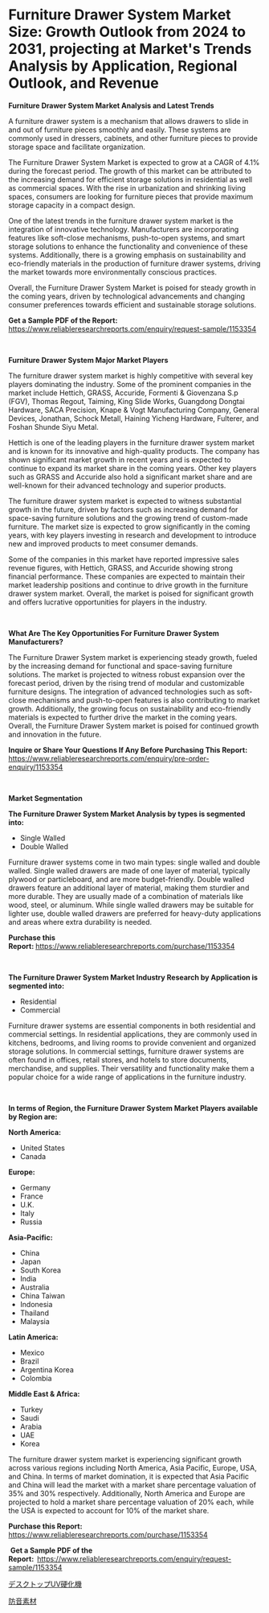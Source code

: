 <p><h1>Furniture Drawer System Market Size: Growth Outlook from 2024 to 2031, projecting at Market's Trends Analysis by Application, Regional Outlook, and Revenue</h1></p><p><strong>Furniture Drawer System Market Analysis and Latest Trends</strong></p>
<p><p>A furniture drawer system is a mechanism that allows drawers to slide in and out of furniture pieces smoothly and easily. These systems are commonly used in dressers, cabinets, and other furniture pieces to provide storage space and facilitate organization.</p><p>The Furniture Drawer System Market is expected to grow at a CAGR of 4.1% during the forecast period. The growth of this market can be attributed to the increasing demand for efficient storage solutions in residential as well as commercial spaces. With the rise in urbanization and shrinking living spaces, consumers are looking for furniture pieces that provide maximum storage capacity in a compact design.</p><p>One of the latest trends in the furniture drawer system market is the integration of innovative technology. Manufacturers are incorporating features like soft-close mechanisms, push-to-open systems, and smart storage solutions to enhance the functionality and convenience of these systems. Additionally, there is a growing emphasis on sustainability and eco-friendly materials in the production of furniture drawer systems, driving the market towards more environmentally conscious practices.</p><p>Overall, the Furniture Drawer System Market is poised for steady growth in the coming years, driven by technological advancements and changing consumer preferences towards efficient and sustainable storage solutions.</p></p>
<p><strong>Get a Sample PDF of the Report:&nbsp;</strong> <a href="https://www.reliableresearchreports.com/enquiry/request-sample/1153354">https://www.reliableresearchreports.com/enquiry/request-sample/1153354</a></p>
<p>&nbsp;</p>
<p><strong>Furniture Drawer System Major Market Players</strong></p>
<p><p>The furniture drawer system market is highly competitive with several key players dominating the industry. Some of the prominent companies in the market include Hettich, GRASS, Accuride, Formenti & Giovenzana S.p (FGV), Thomas Regout, Taiming, King Slide Works, Guangdong Dongtai Hardware, SACA Precision, Knape & Vogt Manufacturing Company, General Devices, Jonathan, Schock Metall, Haining Yicheng Hardware, Fulterer, and Foshan Shunde Siyu Metal.</p><p>Hettich is one of the leading players in the furniture drawer system market and is known for its innovative and high-quality products. The company has shown significant market growth in recent years and is expected to continue to expand its market share in the coming years. Other key players such as GRASS and Accuride also hold a significant market share and are well-known for their advanced technology and superior products.</p><p>The furniture drawer system market is expected to witness substantial growth in the future, driven by factors such as increasing demand for space-saving furniture solutions and the growing trend of custom-made furniture. The market size is expected to grow significantly in the coming years, with key players investing in research and development to introduce new and improved products to meet consumer demands.</p><p>Some of the companies in this market have reported impressive sales revenue figures, with Hettich, GRASS, and Accuride showing strong financial performance. These companies are expected to maintain their market leadership positions and continue to drive growth in the furniture drawer system market. Overall, the market is poised for significant growth and offers lucrative opportunities for players in the industry.</p></p>
<p>&nbsp;</p>
<p><strong>What Are The Key Opportunities For Furniture Drawer System Manufacturers?</strong></p>
<p><p>The Furniture Drawer System market is experiencing steady growth, fueled by the increasing demand for functional and space-saving furniture solutions. The market is projected to witness robust expansion over the forecast period, driven by the rising trend of modular and customizable furniture designs. The integration of advanced technologies such as soft-close mechanisms and push-to-open features is also contributing to market growth. Additionally, the growing focus on sustainability and eco-friendly materials is expected to further drive the market in the coming years. Overall, the Furniture Drawer System market is poised for continued growth and innovation in the future.</p></p>
<p><strong>Inquire or Share Your Questions If Any Before Purchasing This Report:</strong> <a href="https://www.reliableresearchreports.com/enquiry/pre-order-enquiry/1153354">https://www.reliableresearchreports.com/enquiry/pre-order-enquiry/1153354</a></p>
<p>&nbsp;</p>
<p><strong>Market Segmentation</strong></p>
<p><strong>The Furniture Drawer System Market Analysis by types is segmented into:</strong></p>
<p><ul><li>Single Walled</li><li>Double Walled</li></ul></p>
<p><p>Furniture drawer systems come in two main types: single walled and double walled. Single walled drawers are made of one layer of material, typically plywood or particleboard, and are more budget-friendly. Double walled drawers feature an additional layer of material, making them sturdier and more durable. They are usually made of a combination of materials like wood, steel, or aluminum. While single walled drawers may be suitable for lighter use, double walled drawers are preferred for heavy-duty applications and areas where extra durability is needed.</p></p>
<p><strong>Purchase this Report:&nbsp;</strong><a href="https://www.reliableresearchreports.com/purchase/1153354">https://www.reliableresearchreports.com/purchase/1153354</a></p>
<p>&nbsp;</p>
<p><strong>The Furniture Drawer System Market Industry Research by Application is segmented into:</strong></p>
<p><ul><li>Residential</li><li>Commercial</li></ul></p>
<p><p>Furniture drawer systems are essential components in both residential and commercial settings. In residential applications, they are commonly used in kitchens, bedrooms, and living rooms to provide convenient and organized storage solutions. In commercial settings, furniture drawer systems are often found in offices, retail stores, and hotels to store documents, merchandise, and supplies. Their versatility and functionality make them a popular choice for a wide range of applications in the furniture industry.</p></p>
<p>&nbsp;</p>
<p><strong>In terms of Region, the Furniture Drawer System Market Players available by Region are:</strong></p>
<p>
    <p> <strong> North America: </strong>
        <ul>
            <li>United States</li>
            <li>Canada</li>
        </ul>
        </p> 
    <p> <strong> Europe: </strong>
        <ul>
            <li>Germany</li>
            <li>France</li>
            <li>U.K.</li>
            <li>Italy</li>
            <li>Russia</li>
        </ul>
        </p> 
    <p> <strong> Asia-Pacific: </strong>
        <ul>
            <li>China</li>
            <li>Japan</li>
            <li>South Korea</li>
            <li>India</li>
            <li>Australia</li>
            <li>China Taiwan</li>
            <li>Indonesia</li>
            <li>Thailand</li>
            <li>Malaysia</li>
        </ul>
        </p> 
    <p> <strong> Latin America: </strong>
        <ul>
            <li>Mexico</li>
            <li>Brazil</li>
            <li>Argentina Korea</li>
            <li>Colombia</li>
        </ul>
        </p> 
    <p> <strong> Middle East & Africa: </strong>
        <ul>
            <li>Turkey</li>
            <li>Saudi</li>
            <li>Arabia</li>
            <li>UAE</li>
            <li>Korea</li>
        </ul>
    </p>
    </p>
<p><p>The furniture drawer system market is experiencing significant growth across various regions including North America, Asia Pacific, Europe, USA, and China. In terms of market domination, it is expected that Asia Pacific and China will lead the market with a market share percentage valuation of 35% and 30% respectively. Additionally, North America and Europe are projected to hold a market share percentage valuation of 20% each, while the USA is expected to account for 10% of the market share.</p></p>
<p><strong>Purchase this Report: </strong><a href="https://www.reliableresearchreports.com/purchase/1153354">https://www.reliableresearchreports.com/purchase/1153354</a></p>
<p>&nbsp;<strong>Get a Sample PDF of the Report:&nbsp;&nbsp;</strong><a href="https://www.reliableresearchreports.com/enquiry/request-sample/1153354">https://www.reliableresearchreports.com/enquiry/request-sample/1153354</a></p>
<p><strong></strong></p>
<p><p><a href="https://github.com/Calvi3ynJerde867/Market-Research-Report-List-1/blob/main/40452047832.md">デスクトップUV硬化機</a></p><p><a href="https://github.com/JacksonWiza1924/Market-Research-Report-List-1/blob/main/17530687833.md">防音素材</a></p></p>
